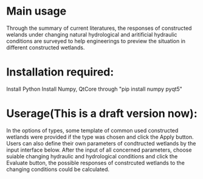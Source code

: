 # Main usage
Through the summary of current literatures, the responses of constructed welands under changing natural hydrological and aritificial hydraulic conditions are surveyed to help engineerings to preview the situation in different constructed wetlands. 
# Installation required:
Install Python
Install Numpy, QtCore through "pip install numpy pyqt5"
# Userage(This is a draft version now):
In the options of types, some template of common used constructed wetlands were provided if the type was chosen and click the Apply button. Users can also define their own parameters of condtructed wetlands by the input interface below.
After the input of all concerned parameters, choose suiable changing hydraulic and hydrological conditions and click the Evaluate button, the possible responses of constrcuted wetlands to the changing conditions could be calculated. 